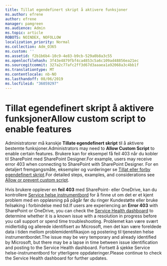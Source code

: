 ```yaml
---
title: Tillat egendefinert skript å aktivere funksjoner
ms.author: efrene
author: efrene
manager: pamgreen
ms.audience: Admin
ms.topic: article
ROBOTS: NOINDEX, NOFOLLOW
localization_priority: Normal
ms.collection: Adm_O365
ms.custom: ''
ms.assetid: f2b1b6b4-10c9-4e83-b9cb-529a0b8a3c55
ms.openlocfilehash: 3f43e4879fbf4ca4853c5a6c109ad48856ea21ec
ms.sourcegitcommit: 327a2c77afc2ff3d67d3aaaea1a92068a3c4bb1f
ms.translationtype: MT
ms.contentlocale: nb-NO
ms.lasthandoff: 08/06/2019
ms.locfileid: "36059297"
---
```

# <a name="allow-custom-script-to-enable-features"></a><span data-ttu-id="56579-102">Tillat egendefinert skript å aktivere funksjoner</span><span class="sxs-lookup"><span data-stu-id="56579-102">Allow custom script to enable features</span></span>

<span data-ttu-id="56579-103">Administratorer må kanskje **Tillate egendefinert skript** til å aktivere bestemte funksjoner.</span><span class="sxs-lookup"><span data-stu-id="56579-103">Administrators may need to **Allow Custom Script** to enable certain features.</span></span> <span data-ttu-id="56579-104">Brukere kan for eksempel få feil 403 når du kobler til SharePoint med SharePoint Designer.</span><span class="sxs-lookup"><span data-stu-id="56579-104">For example, users may receive error 403 when connecting to SharePoint with SharePoint Designer.</span></span> <span data-ttu-id="56579-105">For en detaljert fremgangsmåte, eksempler og vurderinger se [Tillat eller forby egendefinert skript](https://docs.microsoft.com/sharepoint/allow-or-prevent-custom-script).</span><span class="sxs-lookup"><span data-stu-id="56579-105">For detailed steps, examples, and considerations see [Allow or prevent custom script](https://docs.microsoft.com/sharepoint/allow-or-prevent-custom-script).</span></span>

<span data-ttu-id="56579-106">Hvis brukere opplever en **feil 403** med SharePoint- eller OneDrive, kan du kontrollere [Service helse instrumentbord](https://admin.microsoft.com/AdminPortal/Home#/servicehealth) for å finne ut om det er et kjent problem med en oppløsning på pågår før du ringer Kundestøtte eller bruke feilsøking i forbindelse med tid.</span><span class="sxs-lookup"><span data-stu-id="56579-106">If users are experiencing an **Error 403** with SharePoint or OneDrive, you can check the [Service Health dashboard](https://admin.microsoft.com/AdminPortal/Home#/servicehealth) to determine whether it is a known issue with a resolution in progress before you call support or spend time troubleshooting.</span></span> <span data-ttu-id="56579-107">Problemet kan være svært midlertidig og allerede identifisert av Microsoft, men det kan være foreldede data i tiden mellom problemidentifikasjon og postering til tjenesten helse instrumentbordet.</span><span class="sxs-lookup"><span data-stu-id="56579-107">The issue may be very temporary and already identified by Microsoft, but there may be a lapse in time between issue identification and posting to the Service Health dashboard.</span></span> <span data-ttu-id="56579-108">Fortsett å sjekke Service helse-instrumentbord for ytterligere oppdateringer.</span><span class="sxs-lookup"><span data-stu-id="56579-108">Please continue to check the Service Health dashboard for further updates.</span></span>


